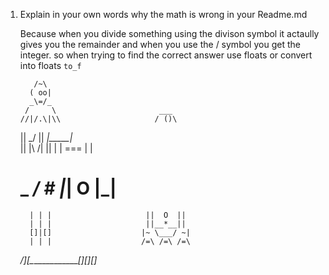 1)  Explain in your own words why the math is wrong in your Readme.md

    Because when you divide something using the divison symbol it actaully gives you the remainder
    and when you use the / symbol you get the integer. so when trying to find the correct answer use floats
    or convert into floats `to_f`

    
           /~\                                 
          ( oo|                                
          _\=/_                                
         /     \                       ___     
        //|/.\|\\                     / ()\    
       ||  \_/  ||                  _|_____|_  
       || |\ /| ||                 | | === | | 
       #  \_ _/ #                  |_|  O  |_| 
          | | |                     ||  O  ||  
          | | |                     ||__*__||  
          []|[]                    |~ \___/ ~| 
          | | |                    /=\ /=\ /=\ 
     ____/_]_[_\___________________[_]_[_]_[_]_
